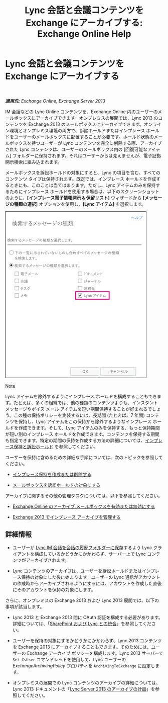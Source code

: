 ﻿---
title: 'Lync 会話と会議コンテンツを Exchange にアーカイブする: Exchange Online Help'
TOCTitle: Lync 会話と会議コンテンツを Exchange にアーカイブする
ms:assetid: 3cff970e-e5ed-4a54-88e6-3665d84b5ed7
ms:mtpsurl: https://technet.microsoft.com/ja-jp/library/Dn508399(v=EXCHG.150)
ms:contentKeyID: 59678845
ms.date: 05/22/2018
mtps_version: v=EXCHG.150
ms.translationtype: HT
---

# Lync 会話と会議コンテンツを Exchange にアーカイブする

 

_**適用先:** Exchange Online, Exchange Server 2013_

IM 会話などの Lync Online コンテンツを、Exchange Online 内のユーザーのメールボックスにアーカイブできます。オンプレミスの展開では、Lync 2013 のコンテンツを Exchange 2013 のメールボックスにアーカイブできます。オンライン環境とオンプレミス環境の両方で、訴訟ホールドまたはインプレース ホールドをユーザーのメールボックスに配置することが必要です。ホールド状態のメールボックスを持つユーザーが Lync コンテンツを完全に削除する際、アーカイブされた Lync コンテンツは、ユーザーのメールボックス内の \[回復可能なアイテム\] フォルダーに保持されます。それはユーザーからは見えませんが、電子証拠開示検索に組み込まれます。

メールボックスを訴訟ホールドの対象にすると、Lync の項目を含む、すべてのコンテンツ タイプは保持されます。既定では、インプレース ホールドを作成するときにも、このことは当てはまります。ただし、Lync アイテムのみを保持するためにインプレース ホールドを使用する場合は、以下のスクリーンショットのように、**\[インプレース電子情報開示 & 保留リスト\]** ウィザードから **\[メッセージの種類の選択\]** オプションを使用し、**\[Lync アイテム\]** を選択します。

![Lync アイテムの保持](images/Dn508399.691d2324-9fac-4689-8527-c78d387e0e3e(EXCHG.150).jpg "Lync アイテムの保持")


> [!NOTE]
> Lync アイテムを除外するようにインプレース ホールドを構成することもできます。たとえば、多くの組織では、他の種類のコンテンツよりも、インスタント メッセージやボイス メール アイテムを短い期間保持することが好まれるでしょう。この種の保持ポリシーを実装するには、長期間 (たとえば、7 年間) コンテンツを保持し、Lync アイテムをこの保持から除外するようなインプレース ホールドを作成できます。そして、Lync アイテムのみを保持する、もっと保持期間が短い別のインプレース ホールドを作成できます。コンテンツを保持する期間も指定できます。特定の期間の保持を作成する方法の詳細については、<A href="in-place-hold-and-litigation-hold-exchange-2013-help.md">インプレース保持と訴訟ホールド</A> を参照してください。



ユーザーを保持に含めるための詳細な手順については、次のトピックを参照してください。

  - [インプレース保持を作成または削除する](create-or-remove-an-in-place-hold-exchange-2013-help.md)

  - [メールボックスを訴訟ホールドの対象にする](place-a-mailbox-on-litigation-hold-exchange-2013-help.md)

アーカイブに関するその他の管理タスクについては、以下を参照してください。

  - [Exchange Online のアーカイブ メールボックスを有効または無効にする](https://technet.microsoft.com/ja-jp/library/jj984357\(v=exchg.150\))

  - [Exchange 2013 でインプレース アーカイブを管理する](manage-in-place-archives-in-exchange-2013-exchange-2013-help.md)

## 詳細情報

  - ユーザーが [Lync IM 会話を会話の履歴フォルダーに保存](https://go.microsoft.com/fwlink/p/?linkid=400589)するよう Lync クライアントを構成しているかどうかにかかわらず、サーバー上で Lync コンテンツがアーカイブされます。

  - Lync コンテンツのアーカイブは、ユーザーを訴訟ホールドまたはインプレース保持の対象にした後に始まります。ユーザーの Lync 通信がアカウントの作成時からアーカイブされるようにするには、アカウントを作成した直後にそのアカウントを保持の対象にします。

さらに、オンプレミスの Exchange 2013 および Lync 2013 展開では、以下の事項が該当します。

  - Lync 2013 と Exchange 2013 間に OAuth 認証を構成する必要があります。詳細については、「[SharePoint および Lync との統合](integration-with-sharepoint-and-lync-exchange-2013-help.md)」を参照してください。

  - ユーザーを保持の対象にするかどうかにかかわらず、Lync 2013 コンテンツを Exchange 2013 にアーカイブすることもできます。そのためには、ユーザーの Exchange アーカイブ ポリシーを構成します。Lync 2013 サーバーで `Set-CsUser` コマンドレットを使用して、Lync ユーザーの *ExchangeArchivingPolicy* プロパティを `ArchivingToExchange` に設定します。

  - オンプレミスの展開での Lync コンテンツのアーカイブの詳細については、Lync 2013 ドキュメントの「[Lync Server 2013 のアーカイブの計画](https://go.microsoft.com/fwlink/p/?linkid=400590)」を参照してください。

